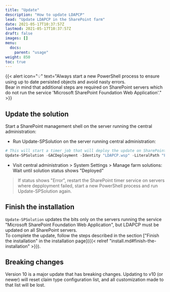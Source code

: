 ```yaml
---
title: "Update"
description: "How to update LDAPCP"
lead: "Update LDAPCP in the SharePoint farm"
date: 2021-05-17T10:37:57Z
lastmod: 2021-05-17T10:37:57Z
draft: false
images: []
menu: 
  docs:
    parent: "usage"
weight: 850
toc: true
---
```


{{< alert icon="💡" text="Always start a new PowerShell process to ensure using up to date persisted objects and avoid nasty errors.<br>Bear in mind that additional steps are required on SharePoint servers which do not run the service 'Microsoft SharePoint Foundation Web Application'." >}}

## Update the solution

Start a SharePoint management shell on the server running the central administration:

- Run Update-SPSolution on the server running central administration:

```powershell
# This will start a timer job that will deploy the update on SharePoint servers. Central administration will restart during the process
Update-SPSolution -GACDeployment -Identity "LDAPCP.wsp" -LiteralPath "F:\Data\Dev\LDAPCP.wsp"
```

- Visit central administration > System Settings > Manage farm solutions: Wait until solution status shows "Deployed"
> If status shows "Error", restart the SharePoint timer service on servers where depployment failed, start a new PowerShell process and run Update-SPSolution again.

## Finish the installation

`Update-SPSolution` updates the bits only on the servers running the service "Microsoft SharePoint Foundation Web Application", but LDAPCP must be updated on all SharePoint servers.  
To complete the update, follow the steps described in the section ["Finish the installation" in the installation page]({{< relref "install.md#finish-the-installation" >}}).

## Breaking changes

Version 10 is a major update that has breaking changes. Updating to v10 (or newer) will reset claim type configuration list, and all customization made to that list will be lost.
